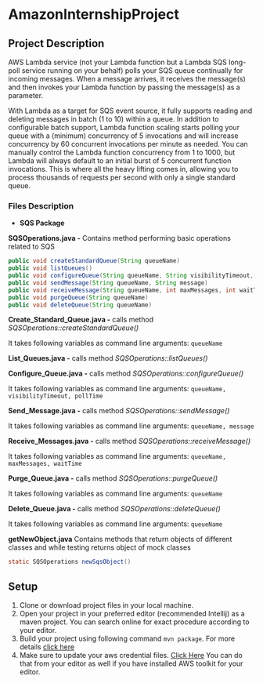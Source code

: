 # AmazonInternshipProject

## Project Description
AWS Lambda service (not your Lambda function but a Lambda SQS long-poll service running on your behalf) polls your SQS queue continually for incoming messages. When a message arrives, it receives the message(s) and then invokes your Lambda function by passing the message(s) as a parameter.

With Lambda as a target for SQS event source, it fully supports reading and deleting messages in batch (1 to 10) within a queue. In addition to configurable batch support, Lambda function scaling starts polling your queue with a (minimum) concurrency of 5 invocations and will increase concurrency by 60 concurrent invocations per minute as needed. You can manually control the Lambda function concurrency from 1 to 1000, but Lambda will always default to an initial burst of 5 concurrent function invocations. This is where all the heavy lifting comes in, allowing you to process thousands of requests per second with only a single standard queue.

### Files Description

- **SQS Package**

**SQSOperations.java -** Contains method performing basic operations related to SQS
```java
public void createStandardQueue(String queueName)
public void listQueues()
public void configureQueue(String queueName, String visibilityTimeout, String pollTime)
public void sendMessage(String queueName, String message)
public void receiveMessage(String queueName, int maxMessages, int waitTime)
public void purgeQueue(String queueName)
public void deleteQueue(String queueName)
```

**Create_Standard_Queue.java -** calls method *SQSOperations::createStandardQueue()*

It takes following variables as command line arguments: ```queueName```

**List_Queues.java -** calls method *SQSOperations::listQueues()*

**Configure_Queue.java -** calls method *SQSOperations::configureQueue()*

It takes following variables as command line arguments: ```queueName, visibilityTimeout, pollTime```

**Send_Message.java -** calls method *SQSOperations::sendMessage()*

It takes following variables as command line arguments: ```queueName, message```

**Receive_Messages.java -** calls method *SQSOperations::receiveMessage()*

It takes following variables as command line arguments: ```queueName, maxMessages, waitTime```

**Purge_Queue.java -** calls method *SQSOperations::purgeQueue()*

It takes following variables as command line arguments: ```queueName```

**Delete_Queue.java -** calls method *SQSOperations::deleteQueue()*

It takes following variables as command line arguments: ```queueName```

**getNewObject.java** Contains methods that return objects of different classes and while testing returns object of mock classes
```java
static SQSOperations newSqsObject()
```

## Setup

1. Clone or download project files in your local machine.
2. Open your project in your preferred editor (recommended Intellij) as a maven project. You can search online for exact procedure according to your editor.
3. Build your project using following command ```mvn package```. For more details [click here](https://maven.apache.org/users/index.html "click here")
4. Make sure to update your aws credential files.  [Click Here](https://docs.aws.amazon.com/cli/latest/userguide/cli-configure-files.html "Click Here") You can do that from your editor as well if you have installed AWS toolkit for your editor.